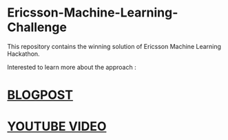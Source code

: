 # Ericsson-Machine-Learning-Challenge
This repository contains the winning solution of  Ericsson Machine Learning Hackathon. 

Interested to learn more about the approach :
# [BLOGPOST](https://asingleneuron.blogspot.com/2019/06/ericsson-ml-challenge-winning-solution.html)

# [YOUTUBE VIDEO]()




